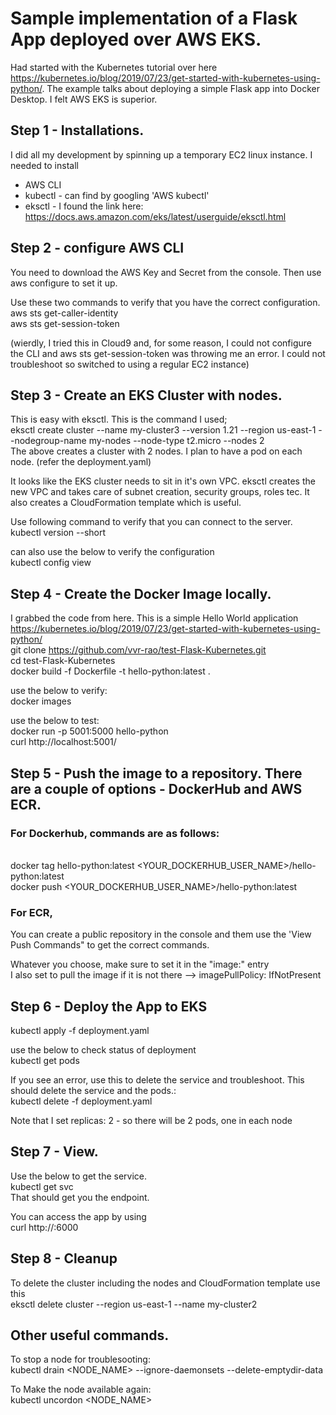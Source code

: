 # Sample implementation of a Flask App deployed over AWS EKS.

Had started with the Kubernetes tutorial over here https://kubernetes.io/blog/2019/07/23/get-started-with-kubernetes-using-python/.
The example talks about deploying a simple Flask app into Docker Desktop. I felt AWS EKS is superior.

## Step 1 - Installations.
I did all my development by spinning up a temporary EC2 linux instance. I needed to install 
* AWS CLI
* kubectl - can find by googling 'AWS kubectl'
* eksctl - I found the link here: https://docs.aws.amazon.com/eks/latest/userguide/eksctl.html

## Step 2 - configure AWS CLI
You need to download the AWS Key and Secret from the console. Then use aws configure to set it up.

Use these two commands to verify that you have the correct configuration.
<br>aws sts get-caller-identity
<br>aws sts get-session-token

(wierdly, I tried this in Cloud9 and, for some reason, I could not configure the CLI and aws sts get-session-token was throwing me an error. I could not troubleshoot so switched to using a regular EC2 instance)

## Step 3 - Create an EKS Cluster with nodes.
This is easy with eksctl. This is the command I used;
<br>eksctl create cluster --name my-cluster3  --version 1.21 --region us-east-1 --nodegroup-name my-nodes --node-type t2.micro --nodes 2
<br>The above creates a cluster with 2 nodes. I plan to have a pod on each node. (refer the deployment.yaml)

It looks like the EKS cluster needs to sit in it's own VPC. eksctl creates the new VPC and takes care of subnet creation, security groups, roles tec. It also creates a CloudFormation template which is useful.

Use following command to verify that you can connect to the server.
<br>kubectl version --short

can also use the below to verify the configuration
<br>kubectl config view

## Step 4 - Create the Docker Image locally.
I grabbed the code from here. This is a simple Hello World application https://kubernetes.io/blog/2019/07/23/get-started-with-kubernetes-using-python/
<br>git clone https://github.com/vvr-rao/test-Flask-Kubernetes.git
<br>cd test-Flask-Kubernetes
<br>docker build -f Dockerfile -t hello-python:latest .

use the below to verify:
<br>docker images

use the below to test:
<br>docker run -p 5001:5000 hello-python
<br>curl http://localhost:5001/

## Step 5 - Push the image to a repository. There are a couple of options - DockerHub and AWS ECR.

### For Dockerhub, commands are as follows:
<br>docker tag hello-python:latest <YOUR_DOCKERHUB_USER_NAME>/hello-python:latest
<br>docker push <YOUR_DOCKERHUB_USER_NAME>/hello-python:latest

### For ECR, 
You can create a public repository in the console and them use the 'View Push Commands" to get the correct commands.

Whatever you choose, make sure to set it in the "image:"  entry
<br>I also set to pull the image if it is not there --> imagePullPolicy: IfNotPresent

## Step 6 - Deploy the App to EKS
kubectl apply -f deployment.yaml

use the below to check status of deployment
<br>kubectl get pods

If you see an error, use this to delete the service and troubleshoot. This should delete the service and the pods.:
<br>kubectl delete -f deployment.yaml

Note that I set replicas: 2 - so there will be 2 pods, one in each node

## Step 7 - View.
Use the below to get the service.
<br>kubectl get svc
<br>That should get you the endpoint.

You can access the app by using
<br>curl http://<ENDPOINT FROM ABOVE>:6000
  
## Step 8 - Cleanup
To delete the cluster including the nodes and CloudFormation template use this
<br>eksctl delete cluster --region us-east-1 --name my-cluster2
  
## Other useful commands.
To stop a node for troublesooting:
<br>kubectl drain  <NODE_NAME> --ignore-daemonsets  --delete-emptydir-data 

To Make the node available again:
<br>kubectl uncordon <NODE_NAME> 
